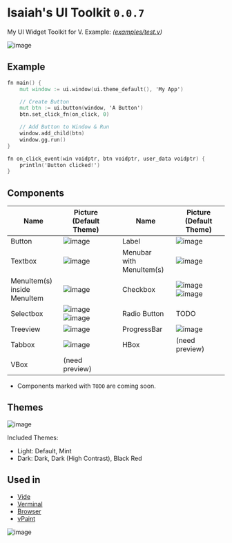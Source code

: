# Isaiah's UI Toolkit `0.0.7`

My UI Widget Toolkit for V. Example: *([examples/test.v](examples/test.v))*

![image](https://user-images.githubusercontent.com/16439221/158931211-94c5dc3d-887e-4906-8ea1-d4620a82257d.png)

## Example 

```v
fn main() {
	mut window := ui.window(ui.theme_default(), 'My App')

	// Create Button
	mut btn := ui.button(window, 'A Button')
	btn.set_click_fn(on_click, 0)

	// Add Button to Window & Run
	window.add_child(btn)
	window.gg.run() 
}

fn on_click_event(win voidptr, btn voidptr, user_data voidptr) {
	println('Button clicked!')
}
```

## Components
| Name | Picture (Default Theme) | | Name | Picture (Default Theme) |
|----------|----|--|-|-|
| Button   | ![image](https://user-images.githubusercontent.com/16439221/145850158-0e5b030a-0354-47bb-8657-b94adb4fb9d6.png) | | Label | ![image](https://user-images.githubusercontent.com/16439221/145852596-5a5703a3-0b74-449b-aeeb-5666686337b4.png) | 
| Textbox  | ![image](https://user-images.githubusercontent.com/16439221/145852324-9fad9743-ca1d-4699-a39c-e33716c7c211.png) | | Menubar<br>with MenuItem(s)  | ![image](https://user-images.githubusercontent.com/16439221/145851112-d46da49e-15d9-46d8-870d-818e5a52dd31.png) |
| MenuItem(s)<br>inside MenuItem | ![image](https://user-images.githubusercontent.com/16439221/145851571-4831068a-bf5e-4213-9c8e-7fde12148eb3.png) | | Checkbox | ![image](https://user-images.githubusercontent.com/16439221/145850433-8c21cd91-a249-465b-bab8-ecfd36cace72.png) ![image](https://user-images.githubusercontent.com/16439221/145850800-da4f23ae-1782-44f9-8f10-445f15dc4826.png) | |
| Selectbox    | ![image](https://user-images.githubusercontent.com/16439221/146039777-86ddc8a3-c5db-4448-9adc-259d8c763a90.png) ![image](https://user-images.githubusercontent.com/16439221/146040197-4db80b07-d02d-4500-bfbe-c35c581b8a50.png) | | Radio Button | TODO | |
| Treeview     | ![image](https://user-images.githubusercontent.com/16439221/146417738-4af4b85d-5191-430b-8874-01cb64591a31.png) | | ProgressBar  | ![image](https://user-images.githubusercontent.com/16439221/146232553-1916c9cb-181a-4c22-a4a0-c84496f641b4.png) | |
| Tabbox | ![image](https://user-images.githubusercontent.com/16439221/147746902-0adab304-3c6a-454c-be98-bd5329a01949.png) | | HBox         | (need preview) | |
| VBox         | (need preview) | |

* Components marked with `TODO` are coming soon.

## Themes
![image](https://user-images.githubusercontent.com/16439221/147748093-21c792e5-a746-491f-8d03-a3eae0491f8e.png)

Included Themes:
- Light: Default, Mint
- Dark:  Dark, Dark (High Contrast), Black Red

## Used in
- [Vide](https://github.com/isaiahpatton/vide)
- [Verminal](https://github.com/isaiahpatton/verminal)
- [Browser](./examples/browser/)
- [vPaint](https://github.com/isaiahpatton/vpaint)

![image](https://user-images.githubusercontent.com/16439221/158929709-bc7628d6-2581-4de1-8eb6-0c50c5385b16.png)


